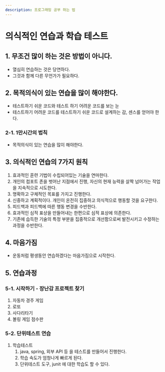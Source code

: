 ```yaml
---
description: 프로그래밍 공부 하는 법
---
```


# 의식적인 연습과 학습 테스트

## 1. 무조건 많이 하는 것은 방법이 아니다.&#x20;

* 열심히 연습하는 것은 당연하다.&#x20;
* 그것과 함께 다른 무언가가 필요하다.&#x20;

## 2. 목적의식이 있는 연습을 많이 해야한다.&#x20;

* 테스트하기 쉬운 코드와 테스트 하기 어려운 코드를 보는 눈&#x20;
* 테스트하기 어려운 코드를 테스트하기 쉬운 코드로 설계하는 감, 센스를 얻어야 한다.

### 2-1. 1만시간의 법칙&#x20;

* 목적의식이 있는 연습을 많이 해야한다.&#x20;

## 3. 의식적인 연습의 7가지 원칙&#x20;

1. 효과적인 훈련 기법이 수립되어있는 기술을 연마한다.&#x20;
2. 개인의 컴포트 존을 벗어난 지점에서 진행, 자신의 현재 능력을 살짝 넘어가는 작업을 지속적으로 시도한다.&#x20;
3. 명확하고 구체적인 목표를 가지고 진행한다.&#x20;
4. 신중하고 계획적이다. 개인이 온전히 집중하고 의식적으로 행동할 것을 요구한다.&#x20;
5. 피드백과 피드백에 따른 행동 변경을 수반한다.&#x20;
6. 효과적인 심적 표상을 만들어내는 한편으로 심적 표상에 의존한다.&#x20;
7. 기존에 습득한 기술의 특정 부분을 집중적으로 개선함으로써 발전시키고 수정하는 과정을 수반한다.&#x20;

## 4. 마음가짐&#x20;

* 운동처럼 평생동안 연습하겠다는 마음가짐으로 시작한다.&#x20;

## 5. 연습과정&#x20;

### 5-1. 시작하기 - 장난감 프로젝트 찾기&#x20;

1. 자동차 경주 게임&#x20;
2. 로또&#x20;
3. 사다리타기&#x20;
4. 볼링 게임 점수판&#x20;

### 5-2. 단위테스트 연습&#x20;

1. 학습테스트&#x20;
   1. java, spring, 외부 API 등 을 테스트를 만들어서 진행한다.&#x20;
   2. 학습 속도가 엄청나게 빠르게 된다.&#x20;
   3. 단위테스트 도구, junit 에 대한 학습도 할 수 있다.&#x20;

